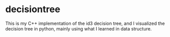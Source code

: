 # decisiontree
This is my C++ implementation of the id3 decision tree, and I visualized the decision tree in python, mainly using what I learned in data structure.
